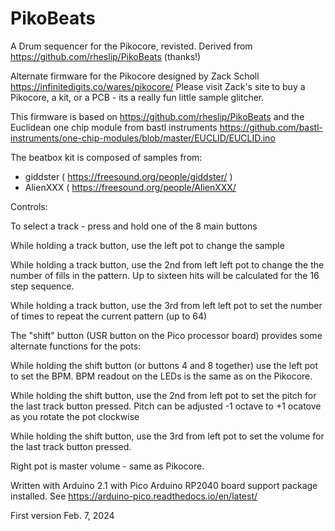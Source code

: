 # PikoBeats
A Drum sequencer for the Pikocore, revisted. Derived from https://github.com/rheslip/PikoBeats (thanks!)

Alternate firmware for the Pikocore designed by Zack Scholl https://infinitedigits.co/wares/pikocore/
Please visit Zack's site to buy a Pikocore, a kit, or a PCB - its a really fun little sample glitcher.

This firmware is based on https://github.com/rheslip/PikoBeats and the Euclidean one chip module from bastl instruments https://github.com/bastl-instruments/one-chip-modules/blob/master/EUCLID/EUCLID.ino

The beatbox kit is composed of samples from:

* giddster ( https://freesound.org/people/giddster/ )
* AlienXXX ( https://freesound.org/people/AlienXXX/

Controls:

To select a track - press and hold one of the 8 main buttons

While holding a track button, use the left pot to change the sample 

While holding a track button, use the 2nd from left left pot to change the the number of fills in the pattern. Up to sixteen hits will be calculated for the 16 step sequence.

While holding a track button, use the 3rd from left left pot to set the number of times to repeat the current pattern (up to 64)

The "shift" button (USR button on the Pico processor board) provides some alternate functions for the pots:

While holding the shift button (or buttons 4 and 8 together) use the left pot to set the BPM. BPM readout on the LEDs is the same as on the Pikocore.

While holding the shift button, use the 2nd from left pot to set the pitch for the last track button pressed. Pitch can be adjusted -1 octave to +1 ocatove as you rotate the pot clockwise

While holding the shift button, use the 3rd from left pot to set the volume for the last track button pressed.

Right pot is master volume - same as Pikocore.

Written with Arduino 2.1 with Pico Arduino RP2040 board support package installed. See https://arduino-pico.readthedocs.io/en/latest/

First version Feb. 7, 2024

